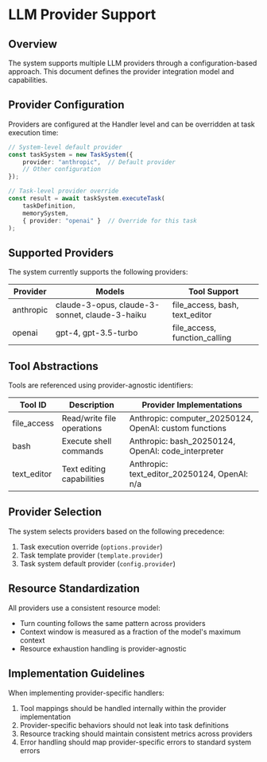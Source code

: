 # LLM Provider Support

## Overview

The system supports multiple LLM providers through a configuration-based approach. This document defines the provider integration model and capabilities.

## Provider Configuration

Providers are configured at the Handler level and can be overridden at task execution time:

```typescript
// System-level default provider
const taskSystem = new TaskSystem({
    provider: "anthropic",  // Default provider
    // Other configuration
});

// Task-level provider override
const result = await taskSystem.executeTask(
    taskDefinition,
    memorySystem,
    { provider: "openai" }  // Override for this task
);
```

## Supported Providers

The system currently supports the following providers:

| Provider | Models | Tool Support |
|----------|--------|-------------|
| anthropic | claude-3-opus, claude-3-sonnet, claude-3-haiku | file_access, bash, text_editor |
| openai | gpt-4, gpt-3.5-turbo | file_access, function_calling |

## Tool Abstractions

Tools are referenced using provider-agnostic identifiers:

| Tool ID | Description | Provider Implementations |
|---------|-------------|--------------------------|
| file_access | Read/write file operations | Anthropic: computer_20250124, OpenAI: custom functions |
| bash | Execute shell commands | Anthropic: bash_20250124, OpenAI: code_interpreter |
| text_editor | Text editing capabilities | Anthropic: text_editor_20250124, OpenAI: n/a |

## Provider Selection

The system selects providers based on the following precedence:

1. Task execution override (`options.provider`)
2. Task template provider (`template.provider`)
3. Task system default provider (`config.provider`)

## Resource Standardization

All providers use a consistent resource model:

- Turn counting follows the same pattern across providers
- Context window is measured as a fraction of the model's maximum context
- Resource exhaustion handling is provider-agnostic

## Implementation Guidelines

When implementing provider-specific handlers:

1. Tool mappings should be handled internally within the provider implementation
2. Provider-specific behaviors should not leak into task definitions
3. Resource tracking should maintain consistent metrics across providers
4. Error handling should map provider-specific errors to standard system errors
